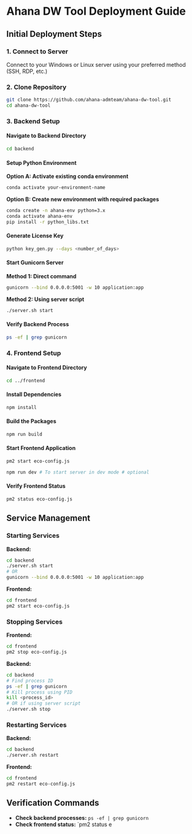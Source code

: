 # Ahana DW Tool Deployment Guide

## Initial Deployment Steps

### 1. Connect to Server
Connect to your Windows or Linux server using your preferred method (SSH, RDP, etc.)

### 2. Clone Repository
```bash
git clone https://github.com/ahana-admteam/ahana-dw-tool.git
cd ahana-dw-tool
```

### 3. Backend Setup

#### Navigate to Backend Directory
```bash
cd backend
```

#### Setup Python Environment
**Option A: Activate existing conda environment**
```bash
conda activate your-environment-name
```

**Option B: Create new environment with required packages**
```bash
conda create -n ahana-env python=3.x
conda activate ahana-env
pip install -r python_libs.txt
```

#### Generate License Key
```bash
python key_gen.py --days <number_of_days>
```

#### Start Gunicorn Server
**Method 1: Direct command**
```bash
gunicorn --bind 0.0.0.0:5001 -w 10 application:app
```

**Method 2: Using server script**
```bash
./server.sh start
```

#### Verify Backend Process
```bash
ps -ef | grep gunicorn
```

### 4. Frontend Setup

#### Navigate to Frontend Directory
```bash
cd ../frontend
```

#### Install Dependencies
```bash
npm install
```

#### Build the Packages
```bash
npm run build
```

#### Start Frontend Application
```bash
pm2 start eco-config.js
```

```bash
npm run dev # To start server in dev mode # optional
```

#### Verify Frontend Status
```bash
pm2 status eco-config.js
```

## Service Management

### Starting Services

**Backend:**
```bash
cd backend
./server.sh start
# OR
gunicorn --bind 0.0.0.0:5001 -w 10 application:app
```

**Frontend:**
```bash
cd frontend
pm2 start eco-config.js
```

### Stopping Services

**Frontend:**
```bash
cd frontend
pm2 stop eco-config.js
```

**Backend:**
```bash
cd backend
# Find process ID
ps -ef | grep gunicorn
# Kill process using PID
kill <process_id>
# OR if using server script
./server.sh stop
```

### Restarting Services

**Backend:**
```bash
cd backend
./server.sh restart
```

**Frontend:**
```bash
cd frontend
pm2 restart eco-config.js
```

## Verification Commands

- **Check backend processes:** `ps -ef | grep gunicorn`
- **Check frontend status:** `pm2 status e
